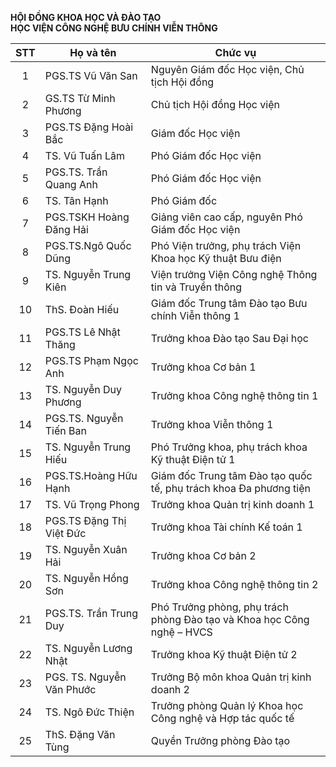 **HỘI ĐỒNG KHOA HỌC VÀ ĐÀO TẠO**  
**HỌC VIỆN CÔNG NGHỆ BƯU CHÍNH VIỄN THÔNG**

| STT | Họ và tên | Chức vụ |
| :---: | ----- | ----- |
| 1 | PGS.TS Vũ Văn San | Nguyên Giám đốc Học viện, Chủ tịch Hội đồng |
| 2 | GS.TS Từ Minh Phương | Chủ tịch Hội đồng Học viện |
| 3 | PGS.TS Đặng Hoài Bắc | Giám đốc Học viện |
| 4 | TS. Vũ Tuấn Lâm | Phó Giám đốc Học viện |
| 5 | PGS.TS. Trần Quang Anh | Phó Giám đốc Học viện |
| 6 | TS. Tân Hạnh | Phó Giám đốc |
| 7 | PGS.TSKH Hoàng Đăng Hải | Giảng viên cao cấp, nguyên Phó Giám đốc Học viện |
| 8 | PGS.TS.Ngô Quốc Dũng | Phó Viện trưởng, phụ trách Viện Khoa học Kỹ thuật Bưu điện |
| 9 | TS. Nguyễn Trung Kiên | Viện trưởng Viện Công nghệ Thông tin và Truyền thông |
| 10 | ThS. Đoàn Hiếu | Giám đốc Trung tâm Đào tạo Bưu chính Viễn thông 1 |
| 11 | PGS.TS Lê Nhật Thăng | Trưởng khoa Đào tạo Sau Đại học |
| 12 | PGS.TS Phạm Ngọc Anh | Trưởng khoa Cơ bản 1 |
| 13 | TS. Nguyễn Duy Phương | Trưởng khoa Công nghệ thông tin 1 |
| 14 | PGS.TS. Nguyễn Tiến Ban | Trưởng khoa Viễn thông 1 |
| 15 | TS. Nguyễn Trung Hiếu | Phó Trưởng khoa, phụ trách khoa Kỹ thuật Điện tử 1 |
| 16 | PGS.TS.Hoàng Hữu Hạnh | Giám đốc Trung tâm Đào tạo quốc tế, phụ trách khoa Đa phương tiện |
| 17 | TS. Vũ Trọng Phong | Trưởng khoa Quản trị kinh doanh 1 |
| 18 | PGS.TS Đặng Thị Việt Đức | Trưởng khoa Tài chính Kế toán 1 |
| 19 | TS. Nguyễn Xuân Hải | Trưởng khoa Cơ bản 2 |
| 20 | TS. Nguyễn Hồng Sơn | Trưởng khoa Công nghệ thông tin 2 |
| 21 | PGS.TS. Trần Trung Duy | Phó Trưởng phòng, phụ trách phòng Đào tạo và Khoa học Công nghệ – HVCS |
| 22 | TS. Nguyễn Lương Nhật | Trưởng khoa  Kỹ thuật Điện tử 2 |
| 23 | PGS. TS. Nguyễn Văn Phước | Trưởng Bộ môn khoa Quản trị kinh doanh 2 |
| 24 | TS. Ngô Đức Thiện | Trưởng phòng Quản lý Khoa học Công nghệ và Hợp tác quốc tế |
| 25 | ThS. Đặng Văn Tùng | Quyền Trưởng phòng Đào tạo |
